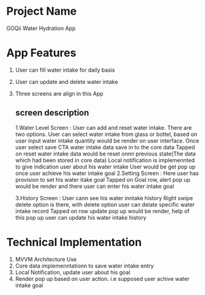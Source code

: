 # Project Name
GOQii Water Hydration App

# App Features
1. User can fill water intake for daily basis
2. User can update and delete water intake
3. Three screens are align in this App

   ## screen description
   1.Water Level Screen : User can add and reset water intake.
                   There are two options. User can select water intake from glass or bottel, based on user input water intake quantity would be render on user interface.
                   Once user select save CTA water intake data save in to the core data
                   Tapped on reset water intake data would be reset onnn previous state(The data which had been stored in core data)
                   Local notification is implemennted to give indication user about his water intake
                   User would be get pop up once user achieve his water intake goal
   2.Setting Screen : Here user has provision to set his water itake goal
                      Tapped on Goal row, alert pop up would be render and there user can enter his water intake goal
                    
   3.History Screen : User cann see his water inntake history 
                      Right swipe delete option is there, with delete option user can delate specific water intake record
                      Tapped on row update pop up would be render, help of this pop up user can update his water intake history

# Technical Implementation
1. MVVM Architecture Use
2. Core data implemenntationn to save water intake entry
3. Local Notification, update user about his goal
4. Render pop up based on user action. i.e supposed user achive water intake goal

